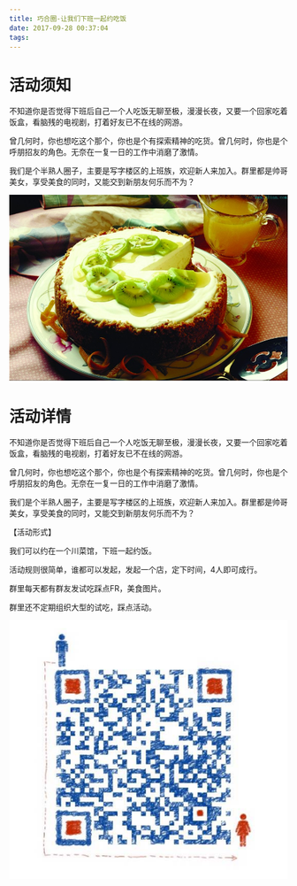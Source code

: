 ```yaml
---
title: 巧合圈-让我们下班一起约吃饭
date: 2017-09-28 00:37:04
tags:
---
```


# 活动须知

不知道你是否觉得下班后自己一个人吃饭无聊至极，漫漫长夜，又要一个回家吃着饭盒，看脑残的电视剧，打着好友已不在线的网游。 

曾几何时，你也想吃这个那个，你也是个有探索精神的吃货。曾几何时，你也是个呼朋招友的角色。无奈在一复一日的工作中消磨了激情。 

我们是个半熟人圈子，主要是写字楼区的上班族，欢迎新人来加入。群里都是帅哥美女，享受美食的同时，又能交到新朋友何乐而不为？

![image](https://raw.githubusercontent.com/tongyuanfeng/qiaohe_web/master/img/meishi.jpg)
# 活动详情

不知道你是否觉得下班后自己一个人吃饭无聊至极，漫漫长夜，又要一个回家吃着饭盒，看脑残的电视剧，打着好友已不在线的网游。 

曾几何时，你也想吃这个那个，你也是个有探索精神的吃货。曾几何时，你也是个呼朋招友的角色。无奈在一复一日的工作中消磨了激情。 

我们是个半熟人圈子，主要是写字楼区的上班族，欢迎新人来加入。群里都是帅哥美女，享受美食的同时，又能交到新朋友何乐而不为？ 


【活动形式】 

我们可以约在一个川菜馆，下班一起约饭。 

活动规则很简单，谁都可以发起，发起一个店，定下时间，4人即可成行。 

群里每天都有群友发试吃踩点FR，美食图片。 

群里还不定期组织大型的试吃，踩点活动。 

![image](https://raw.githubusercontent.com/tongyuanfeng/qiaohe_web/master/img/add_weixinjpg.jpg)